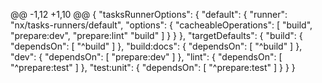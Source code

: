 @@ -1,12 +1,10 @@
{
  "tasksRunnerOptions": {
    "default": {
      "runner": "nx/tasks-runners/default",
      "options": {
        "cacheableOperations": [
          "build",
          "prepare:dev",
          "prepare:lint"
          "build"
        ]
      }
    }
  },
  "targetDefaults": {
    "build": {
      "dependsOn": [
        "^build"
      ]
    },
    "build:docs": {
      "dependsOn": [
        "^build"
      ]
    },
    "dev": {
      "dependsOn": [
        "prepare:dev"
      ]
    },
    "lint": {
      "dependsOn": [
        "^prepare:test"
      ]
    },
    "test:unit": {
      "dependsOn": [
        "^prepare:test"
      ]
    }
  }
}
